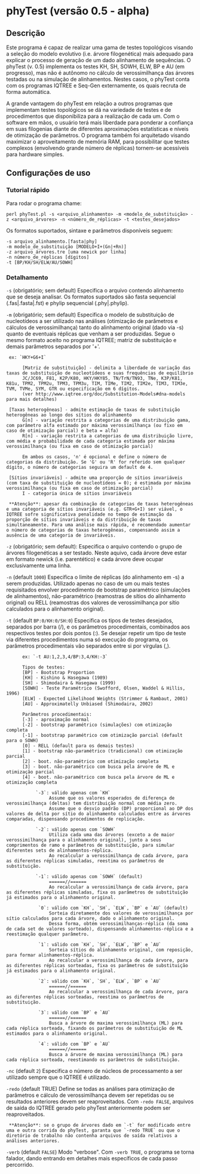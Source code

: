 # phyTest (versão 0.5 - alpha)

## Descrição

Este programa é capaz de realizar uma gama de testes topológicos visando a seleção do modelo evolutivo (i.e. árvore filogenética) mais adequado para explicar o processo de geração de um dado alinhamento de sequências. O phyTest (v. 0.5) implementa os testes KH, SH, SOWH, ELW, BP e AU (em progresso), mas não é autônomo no cálculo de verossimilhança das árvores testadas ou na simulação de alinhamentos. Nestes casos, o phyTest conta com os programas IQTREE e Seq-Gen externamente, os quais recruta de forma automática.

A grande vantagem do phyTest em relação a outros programas que implementam testes topológicos se dá na variedade de testes e de procedimentos que disponibiliza para a realização de cada um. Com o software em mãos, o usuário terá mais liberdade para ponderar a confiança em suas filogenias diante de diferentes aproximações estatísticas e níveis de otimização de parâmetros. O programa também foi arquitetado visando maximizar o aproveitamento de memória RAM, para possibilitar que testes complexos (envolvendo grande número de réplicas) tornem-se acessíveis para hardware simples.


## Configurações de uso

### Tutorial rápido

Para rodar o programa chame:
```
perl phyTest.pl -s <arquivo_alinhamento> -m <modelo_de_substituição> -z <arquivo_árvores> -n <número_de_réplicas> -t <testes_desejados>
```

Os formatos suportados, sintaxe e parâmetros disponíveis seguem:
```
-s arquivo_alinhamento.[fasta|phy]
-m modelo_de_substituição [MODELO+I+(Gn|+Rn)]
-z arquivo_árvores.tre [uma newick por linha]
-n número_de_réplicas [dígitos]
-t [BP/KH/SH/ELW/AU/SOWH]
```

### Detalhamento

`-s` (obrigatório; sem default)
     Especifica o arquivo contendo alinhamento que se deseja analisar.
     Os formatos suportados são fasta sequencial (.fas|.fasta|.fst) e phylip sequencial (.phy|.phylip).


`-m` (obrigatório; sem default)
     Especifica o modelo de substituição de nucleotídeos a ser utilizado nas análises (otimização de parâmetros e cálculos de verossimilhança) tanto do alinhamento original (dado via -s) quanto de eventuais réplicas que venham a ser produzidas. 
     Segue o mesmo formato aceito no programa IQTREE; matriz de substituição e demais parâmetros separados por '+'.

     ex: `HKY+G6+I`

          [Matriz de substituição] - delimita a liberdade de variação das taxas de substituição de nucleotídeos e suas frequências de equilíbrio
          JC/JC69, F81, K2P/K80, HKY/HKY85, TN/TrN/TN93, TNe, K3P/K81, K81u, TPM2, TPM2u, TPM3, TPM3u, TIM, TIMe, TIM2, TIM2e, TIM3, TIM3e, TVM, TVMe, SYM, GTR ou especificação em 6 dígitos.
          (ver http://www.iqtree.org/doc/Substitution-Models#dna-models para mais detalhes)

     [Taxas heterogêneas] - admite estimação de taxas de substituição heterogêneas ao longo dos sítios do alinhamento
          G[n] - variação restrita a categorias de uma distribuição gama, com parâmetro alfa estimado por máxima verossimilhança (ou fixo em caso de otimização parcial) e beta = alfa)
          R[n] - variação restrita a categorias de uma distribuição livre, com média e probabilidade de cada categoria estimada por máxima verossimilhança (ou fixa em caso de otimização parcial)

          Em ambos os casos, 'n' é opcional e define o número de categorias da distribuição. Se 'G' ou 'R' for referido sem qualquer dígito, o número de categorias seguira um default de 4.

     [Sítios invariáveis] - admite uma proporção de sítios invariáveis (com taxa de substituição de nucleotídeos = 0); é estimada por máxima verossimilhança (ou fixa em caso de otimização parcial)
          I - categoria única de sítios invariáveis

     **Atenção**: apesar da combinação de categorias de taxas heterogêneas e uma categoria de sítios invariáveis (e.g. GTR+G+I) ser viável, o IQTREE sofre significativa penalidade no tempo de estimação da proporção de sítios invariáveis e da distribuição de taxas simultaneamente. Para uma análise mais rápida, é recomendado aumentar o número de categorias de taxas heterogêneas, compensando assim a ausência de uma categoria de invariáveis.

`-z` (obrigatório; sem default):
     Especifica o arquivo contendo o grupo de árvores filogenéticas a ser testado.
     Neste aquivo, cada árvore deve estar em formato newick (i.e. parentético) e cada árvore deve ocupar exclusivamente uma linha.


`-n` (default `1000`)
     Especifica o limite de réplicas (do alinhamento em -s) a serem produzidas. Utilizado apenas no caso de um ou mais testes requisitados envolver procedimento de bootstrap paramétrico (simulações de alinhamentos), não-paramétrico (reamostras de sítios do alinhamento original) ou RELL (reamostras dos valores de verossimilhança por sítio calculados para o alinhamento original).


`-t` (default `BP:0/KH:0/SH:0`)
     Especifica os tipos de testes desejados, separados por barra (/), e os parâmetros procedimentais, combinados aos respectivos testes por dois pontos (:). 
     Se desejar repetir um tipo de teste via diferentes procedimentos numa só execução do programa, os parâmetros procedimentais vão separados entre si por vírgulas (,).
          
          ex: `-t AU:1,2,3,4/BP:3,4/KH:-3` 
 
          Tipos de testes:
          [BP] - Bootstrap Proportion
          [KH] - Kishino & Hasegawa (1989)
          [SH] - Shimodaira & Hasegawa (1999)
          [SOWH] - Teste Paramétrico (Swofford, Olsen, Waddel & Hillis, 1996)
          [ELW] - Expected Likelihood Weights (Strimmer & Rambaut, 2001) 
          [AU] - Approximatelly Unbiased (Shimodaira, 2002)
 
          Parâmetros procedimentais:
          [-3] - aproximação normal
          [-2] - bootstrap paramétrico (simulações) com otimização completa
          [-1] - bootstrap paramétrico com otimização parcial (default para o SOWH)
          [0] - RELL (default para os demais testes)
          [1] - bootstrap não-paramétrico (tradicional) com otimização parcial
          [2] - boot. não-paramétrico com otimização completa
          [3] - boot. não-paramétrico com busca pela árvore de ML e otimização parcial
          [4] - boot. não-paramétrico com busca pela árvore de ML e otimização completa
 
               `-3`: válido apenas com `KH`
                    Assume que os valores esperados de diferença de verossimilhança (deltas) tem distribuição normal com média zero.
                    Assume que o desvio padrão (DP) proporcional ao DP dos valores de delta por sítio do alinhamento calculados entre as árvores comparadas, dispensando procedimentos de replicação.
 
               `-2`: válido apenas com `SOWH`
                    Utiliza cada uma das árvores (exceto a de maior verossimilhança para o alinhamento original), junto a seus comprimentos de ramo e parâmetros de substituição, para simular diferentes sets de alinhamentos-réplica.
                    Ao recalcular a verossimilhança de cada árvore, para as diferentes réplicas simuladas, reestima os parâmetros de substituição.
 
               `-1`: válido apenas com `SOWH` (default)
                    ======//======
                    Ao recalcular a verossimilhança de cada árvore, para as diferentes réplicas simuladas, fixa os parâmetros de substituição já estimados para o alinhamento original.
 
                `0`: válido com `KH`, `SH`, `ELW`, `BP` e `AU` (default)
                    Sorteia diretamente dos valores de verossimilhança por sítio calculados para cada árvore, dado o alinhamento original. 
                    Dessa forma, obtém verossimilhanças-réplica (da soma de cada set de valores sorteado), dispensando alinhamentos-réplica e a reestimação qualquer parâmetro.
 
                `1`: válido com `KH`, `SH`, `ELW`, `BP` e `AU`
                    Sorteia sítios do alinhamento original, com reposição, para formar alinhamentos-réplica.
                    Ao recalcular a verossimilhança de cada árvore, para as diferentes réplicas sorteadas, fixa os parâmetros de substituição já estimados para o alinhamento original.
 
                `2`: válido com `KH`, `SH`, `ELW`, `BP` e `AU`
                    ======//======
                    Ao recalcular a verossimilhança de cada árvore, para as diferentes réplicas sorteadas, reestima os parâmetros de substituição.
 
                `3`: válido com `BP` e `AU`
                    ======//======
                    Busca a árvore de maxima verossimilhança (ML) para cada réplica sorteada, fixando os parâmetros de substituição de ML estimados para o alinhamento original.
 
                `4`: válido com `BP` e `AU`
                    ======//======
                    Busca a árvore de maxima verossimilhança (ML) para cada réplica sorteada, reestimando os parâmetros de substituição.
 
 
 
`-nc` (default `2`)
     Especifica o número de núcleos de processamento a ser utilizado sempre que o IQTREE é utilizado.


`-redo` (default TRUE)
     Define se todas as análises para otimização de parâmetros e cálculo de verossimilhança devem ser repetidas ou se resultados anteriores devem ser reaproveitados. Com `-redo FALSE`, arquivos de saída do IQTREE gerado pelo phyTest anteriormente podem ser reaproveitados.

     **Atenção**: se o grupo de árvores dado em `-t` for modificado entre uma e outra corrida do phyTest, garanta que `-redo TRUE` ou que o diretório de trabalho não contenha arquivos de saída relativos a análises anteriores.


`-verb` (default `FALSE`)
     Modo "verbose". Com `-verb TRUE`, o programa se torna falador, dando entrando em detalhes mais específicos de cada passo percorrido.
